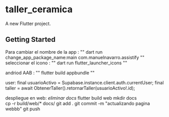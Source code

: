 # taller_ceramica

A new Flutter project.

## Getting Started

Para cambiar el nombre de la app :
""
dart run change_app_package_name:main com.manuelnavarro.assistify
""
seleccionar el icono :
""
dart run flutter_launcher_icons 
""

andriod AAB :
""
flutter build appbundle
""

user:
    final usuarioActivo = Supabase.instance.client.auth.currentUser;
    final taller = await ObtenerTaller().retornarTaller(usuarioActivo!.id);

despliegue en web:
*eliminar docs*
flutter build web
mkdir docs    
cp -r build/web/* docs/
git add .
git commit -m "actualizando pagina webbb" 
git push